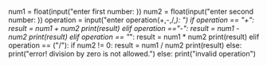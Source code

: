 num1 = float(input("enter first number: ))
num2 = float(input("enter second number: ))
operation = input("enter operation(+,-,/,*): ")
if operation == "+":
    result = num1 + num2
    print(result)
elif operation =="-":
    result = num1 - num2
    print(result)
elif operation == "*":
    result = num1 * num2
    print(result)
elif operation == ("/"):
    if num2 != 0:
        result = num1 / num2
        print(result)
    else:
        print("error! division by zero is not allowed.")
else:
    print("invalid operation")
